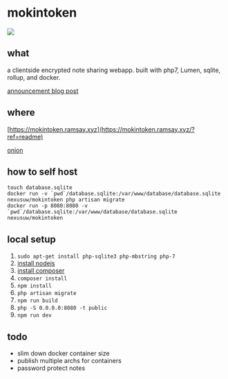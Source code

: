 # mokintoken

![](https://dockeri.co/image/nexusuw/mokintoken)

## what

a clientside encrypted note sharing webapp. built with php7, Lumen, sqlite, rollup, and docker.

[announcement blog post](https://ramsay.xyz/2020/03/27/mokintoken-released.html)

## where

[https://mokintoken.ramsay.xyz](https://mokintoken.ramsay.xyz/?ref=readme)

[onion](http://mokinan4qvxi4ragyzgkewrmnnqslkcdglk6v5zruknwnnuvv2lu5uad.onion/)

## how to self host

```
touch database.sqlite
docker run -v `pwd`/database.sqlite:/var/www/database/database.sqlite nexusuw/mokintoken php artisan migrate
docker run -p 8080:8080 -v `pwd`/database.sqlite:/var/www/database/database.sqlite nexusuw/mokintoken
```

## local setup

1. `sudo apt-get install php-sqlite3 php-mbstring php-7`
2. [install nodejs](https://nodejs.org/en/download/package-manager/)
3. [install composer](https://getcomposer.org/download/)
4. `composer install`
5. `npm install`
6. `php artisan migrate`
7. `npm run build`
8. `php -S 0.0.0.0:8080 -t public`
9. `npm run dev`

## todo

- slim down docker container size
- publish multiple archs for containers
- password protect notes
